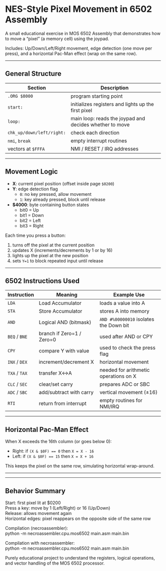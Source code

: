 # NES-Style Pixel Movement in 6502 Assembly

A small educational exercise in MOS 6502 Assembly that demonstrates how to move a “pixel” (a memory cell) using the joypad.

Includes: Up/Down/Left/Right movement, edge detection (one move per press), and a horizontal Pac-Man effect (wrap on the same row).

---

## General Structure

| Section | Description |
|----------|-------------|
| `.ORG $8000` | program starting point |
| `start:` | initializes registers and lights up the first pixel |
| `loop:` | main loop: reads the joypad and decides whether to move |
| `chk_up/down/left/right:` | check each direction |
| `nmi`, `break` | empty interrupt routines |
| vectors at `$FFFA` | NMI / RESET / IRQ addresses |

---

## Movement Logic

- **X**: current pixel position (offset inside page `$0200`)  
- **Y**: edge detection flag  
  - `0`: no key pressed, allow movement  
  - `1`: key already pressed, block until release  
- **$4000**: byte containing button states  
  - bit0 = Up  
  - bit1 = Down  
  - bit2 = Left  
  - bit3 = Right  

Each time you press a button:
1. turns off the pixel at the current position  
2. updates X (increments/decrements by 1 or by 16)  
3. lights up the pixel at the new position  
4. sets `Y=1` to block repeated input until release  

---

## 6502 Instructions Used

| Instruction | Meaning | Example Use |
|--------------|----------|-------------|
| `LDA` | Load Accumulator | loads a value into A |
| `STA` | Store Accumulator | stores A into memory |
| `AND` | Logical AND (bitmask) | `AND #%00000010` isolates the Down bit |
| `BEQ` / `BNE` | branch if Zero=1 / Zero=0 | used after AND or CPY |
| `CPY` | compare Y with value | used to check the press flag |
| `INX` / `DEX` | increment/decrement X | horizontal movement |
| `TXA` / `TAX` | transfer X↔A | needed for arithmetic operations on X |
| `CLC` / `SEC` | clear/set carry | prepares ADC or SBC |
| `ADC` / `SBC` | add/subtract with carry | vertical movement (±16) |
| `RTI` | return from interrupt | empty routines for NMI/IRQ |

---

## Horizontal Pac-Man Effect

When X exceeds the 16th column (or goes below 0):

- Right: if `(X & $0F) == 0` then `X = X - 16`
- Left: if `(X & $0F) == 15` then `X = X + 16`

This keeps the pixel on the same row, simulating horizontal wrap-around.

---

--------------------------------------------------------------
   Behavior Summary
   ----------------

   Start:              first pixel lit at $0200  
   Press a key:         move by 1 (Left/Right) or 16 (Up/Down)  
   Release:             allows movement again  
   Horizontal edges:    pixel reappears on the opposite side of the same row  

   Compilation (necroassembler):  
   python -m necroassembler.cpu.mos6502 main.asm main.bin

Compilation with necroassembler:  
python -m necroassembler.cpu.mos6502 main.asm main.bin

Purely educational project to understand the registers, logical operations, and vector handling of the MOS 6502 processor.

